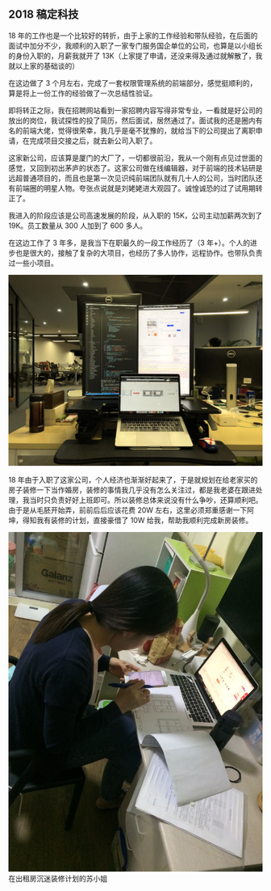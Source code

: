 ## 2018 稿定科技

18 年的工作也是一个比较好的转折，由于上家的工作经验和带队经验，在后面的面试中加分不少，我顺利的入职了一家专门服务国企单位的公司，也算是以小组长的身份入职的，月薪我就开了 13K（上家提了申请，还没来得及通过就解散了，我就以上家的基础谈的）

在这边做了 3 个月左右，完成了一套权限管理系统的前端部分，感觉挺顺利的，算是将上一份工作的经验做了一次总结性验证。

即将转正之际，我在招聘网站看到一家招聘内容写得非常专业，一看就是好公司的放出的岗位，我试探性的投了简历，然后面试，居然通过了。面试我的还是圈内有名的前端大佬，觉得很荣幸，我几乎是毫不犹豫的，就给当下的公司提出了离职申请，在完成项目交接之后，就去新公司入职了。

这家新公司，应该算是厦门的大厂了，一切都很前沿，我从一个刚有点见过世面的感觉，又回到初出茅庐的状态了。这家公司做在线编辑器，对于前端的技术钻研是远超普通项目的，而且也是第一次见识纯前端团队就有几十人的公司，当时团队还有前端圈的明星人物。夸张点说就是刘姥姥进大观园了。诚惶诚恐的过了试用期转正了。

我进入的阶段应该是公司高速发展的阶段，从入职的 15K，公司主动加薪两次到了 19K。员工数量从 300 人加到了 600 多人。

在这边工作了 3 年多，是我当下在职最久的一段工作经历了（3 年+）。个人的进步也是很大的，接触了复杂的大项目，也经历了多人协作，远程协作。也带队负责过一些小项目。

![](./2018/1.jpeg)

18 年由于入职了这家公司，个人经济也渐渐好起来了，于是就规划在给老家买的房子装修一下当作婚房，装修的事情我几乎没有怎么关注过，都是我老婆在跟进处理，我当时只负责好好上班即可。所以装修总体来说没有什么争吵，还算顺利吧。由于是从毛胚开始弄，前前后后应该花费 20W 左右，这里必须郑重感谢一下阿坤，得知我有装修的计划，直接豪借了 10W 给我，帮助我顺利完成新房装修。

![](./2018/2.jpeg)
<Tip>在出租房沉迷装修计划的苏小姐</Tip>

